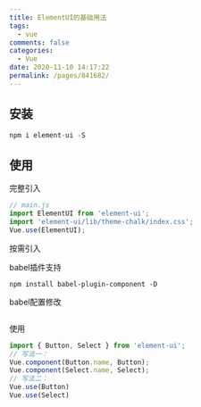```yaml
---
title: ElementUI的基础用法
tags: 
  - vue
comments: false
categories: 
  - Vue
date: 2020-11-10 14:17:22
permalink: /pages/841682/
---
```


## 安装

```javascript
npm i element-ui -S
```

## 使用

完整引入

```javascript
// main.js
import ElementUI from 'element-ui';
import 'element-ui/lib/theme-chalk/index.css';
Vue.use(ElementUI);
```

按需引入

babel插件支持

```
npm install babel-plugin-component -D
```

babel配置修改

```

```

使用

```javascript
import { Button, Select } from 'element-ui';
// 写法一：
Vue.component(Button.name, Button);
Vue.component(Select.name, Select);
// 写法二：
Vue.use(Button)
Vue.use(Select)
```

